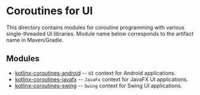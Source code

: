 # Coroutines for UI

This directory contains modules for coroutine programming with various single-threaded UI libraries.
Module name below corresponds to the artifact name in Maven/Gradle.

## Modules

* [kotlinx-coroutines-android](kotlinx-coroutines-android/README.md) -- `UI` context for Android applications.
* [kotlinx-coroutines-javafx](kotlinx-coroutines-javafx/README.md) -- `JavaFx` context for JavaFX UI applications.
* [kotlinx-coroutines-swing](kotlinx-coroutines-swing/README.md) -- `Swing` context for Swing UI applications.
